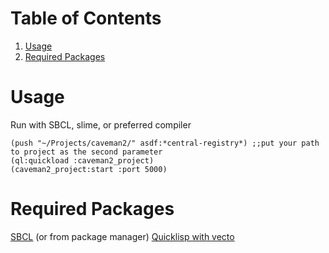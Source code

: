 
# Table of Contents

1.  [Usage](#org8bc42bf)
2.  [Required Packages](#org45fc8a4)



<a id="org8bc42bf"></a>

# Usage

Run with SBCL, slime, or preferred compiler

    (push "~/Projects/caveman2/" asdf:*central-registry*) ;;put your path to project as the second parameter
    (ql:quickload :caveman2_project)
    (caveman2_project:start :port 5000)


<a id="org45fc8a4"></a>

# Required Packages

[SBCL](http://www.sbcl.org/getting.html) (or from package manager)
[Quicklisp with vecto](https://www.quicklisp.org/beta/)

